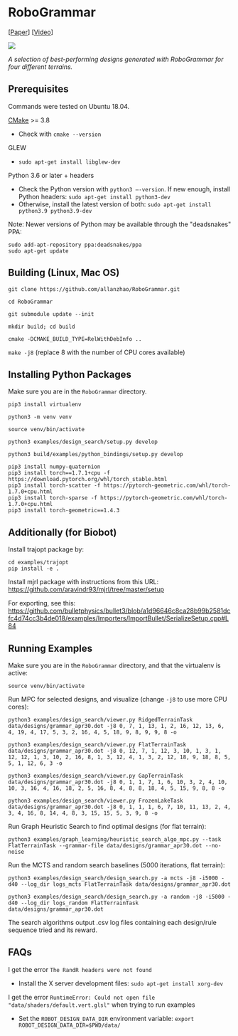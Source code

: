 # RoboGrammar

\[[Paper](https://cdfg.mit.edu/assets/files/robogrammar.pdf)\] \[[Video](https://www.youtube.com/watch?v=JmuLW5So4FU)\]

![](media/optimized.jpg)

*A selection of best-performing designs generated with RoboGrammar for four different terrains.*

## Prerequisites

Commands were tested on Ubuntu 18.04.

[CMake](https://cmake.org/download/) >= 3.8
* Check with `cmake --version`

GLEW
* `sudo apt-get install libglew-dev`

Python 3.6 or later + headers
* Check the Python version with `python3 —-version`. If new enough, install Python headers: `sudo apt-get install python3-dev`
* Otherwise, install the latest version of both: `sudo apt-get install python3.9 python3.9-dev`

Note: Newer versions of Python may be available through the "deadsnakes" PPA:

```
sudo add-apt-repository ppa:deadsnakes/ppa
sudo apt-get update
```

## Building (Linux, Mac OS)

`git clone https://github.com/allanzhao/RoboGrammar.git`

`cd RoboGrammar`

`git submodule update --init`

`mkdir build; cd build`

`cmake -DCMAKE_BUILD_TYPE=RelWithDebInfo ..`

`make -j8` (replace 8 with the number of CPU cores available)

## Installing Python Packages

Make sure you are in the `RoboGrammar` directory.

`pip3 install virtualenv`

`python3 -m venv venv`

`source venv/bin/activate`

`python3 examples/design_search/setup.py develop`

`python3 build/examples/python_bindings/setup.py develop`

```
pip3 install numpy-quaternion
pip3 install torch==1.7.1+cpu -f https://download.pytorch.org/whl/torch_stable.html
pip3 install torch-scatter -f https://pytorch-geometric.com/whl/torch-1.7.0+cpu.html
pip3 install torch-sparse -f https://pytorch-geometric.com/whl/torch-1.7.0+cpu.html
pip3 install torch-geometric==1.4.3
```

## Additionally (for Biobot)

Install trajopt package by:

```
cd examples/trajopt
pip install -e .
```

Install mjrl package with instructions from this URL: https://github.com/aravindr93/mjrl/tree/master/setup

For exporting, see this: https://github.com/bulletphysics/bullet3/blob/a1d96646c8ca28b99b2581dcfc4d74cc3b4de018/examples/Importers/ImportBullet/SerializeSetup.cpp#L84

## Running Examples

Make sure you are in the `RoboGrammar` directory, and that the virtualenv is active:

`source venv/bin/activate`

Run MPC for selected designs, and visualize (change `-j8` to use more CPU cores):

`python3 examples/design_search/viewer.py RidgedTerrainTask data/designs/grammar_apr30.dot -j8 0, 7, 1, 13, 1, 2, 16, 12, 13, 6, 4, 19, 4, 17, 5, 3, 2, 16, 4, 5, 18, 9, 8, 9, 9, 8 -o`

`python3 examples/design_search/viewer.py FlatTerrainTask data/designs/grammar_apr30.dot -j8 0, 12, 7, 1, 12, 3, 10, 1, 3, 1, 12, 12, 1, 3, 10, 2, 16, 8, 1, 3, 12, 4, 1, 3, 2, 12, 18, 9, 18, 8, 5, 5, 1, 12, 6, 3 -o`

`python3 examples/design_search/viewer.py GapTerrainTask data/designs/grammar_apr30.dot -j8 0, 1, 1, 7, 1, 6, 10, 3, 2, 4, 10, 10, 3, 16, 4, 16, 18, 2, 5, 16, 8, 4, 8, 8, 18, 4, 5, 15, 9, 8, 8 -o`

`python3 examples/design_search/viewer.py FrozenLakeTask data/designs/grammar_apr30.dot -j8 0, 1, 1, 1, 6, 7, 10, 11, 13, 2, 4, 3, 4, 16, 8, 14, 4, 8, 3, 15, 15, 5, 3, 9, 8 -o`

Run Graph Heuristic Search to find optimal designs (for flat terrain):

`python3 examples/graph_learning/heuristic_search_algo_mpc.py --task FlatTerrainTask --grammar-file data/designs/grammar_apr30.dot --no-noise`

Run the MCTS and random search baselines (5000 iterations, flat terrain):

`python3 examples/design_search/design_search.py -a mcts -j8 -i5000 -d40 --log_dir logs_mcts FlatTerrainTask data/designs/grammar_apr30.dot`

`python3 examples/design_search/design_search.py -a random -j8 -i5000 -d40 --log_dir logs_random FlatTerrainTask data/designs/grammar_apr30.dot`

The search algorithms output .csv log files containing each design/rule sequence tried and its reward.

## FAQs

I get the error `The RandR headers were not found`
* Install the X server development files: `sudo apt-get install xorg-dev`

I get the error `RuntimeError: Could not open file "data/shaders/default.vert.glsl"` when trying to run examples
* Set the `ROBOT_DESIGN_DATA_DIR` environment variable: `export ROBOT_DESIGN_DATA_DIR=$PWD/data/`
